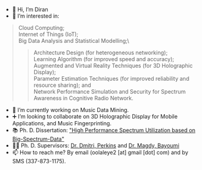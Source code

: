 - 👋 Hi, I’m Diran
- 👀 I’m interested in:
>Cloud Computing;\
>Internet of Things (IoT);\
>Big Data Analysis and Statistical Modelling;\
>>Architecture Design (for heterogeneous networking);\
>Learning Algorithm (for improved speed and accuracy);\
>Augmented and Virtual Reality Techniques (for 3D Holographic Display);\
>Parameter Estimation Techniques (for improved reliability and resource sharing); and\
>Network Performance Simulation and Security for Spectrum Awareness in Cognitive Radio Network.
- 🎼 I’m currently working on Music Data Mining.
- ➕ I’m looking to collaborate on 3D Holographic Display for Mobile Applications, and Music Fingerprinting.
- 📚 Ph. D. Dissertation: ["High Performance Spectrum Utilization based on Big-Spectrum-Data"](https://www.proquest.com/openview/a18c948d2a4e856ee50cade66b4f2e5e/1.pdf?pq-origsite=gscholar&cbl=18750&diss=y)
- 🧑‍🏫 Ph. D. Supervisors: [Dr. Dmitri, Perkins](https://www.csee.umbc.edu/~dmitrip1/) and [Dr. Magdy, Bayoumi](https://people.cmix.louisiana.edu/mab/)
- 📫 How to reach me? By email (oolaleye2 [at] gmail [dot] com) and by SMS (337-873-1175).

<!---
diranolaleye/diranolaleye is a ✨ special ✨ repository because its `README.md` (this file) appears on your GitHub profile.
You can click the Preview link to take a look at your changes.
--->
